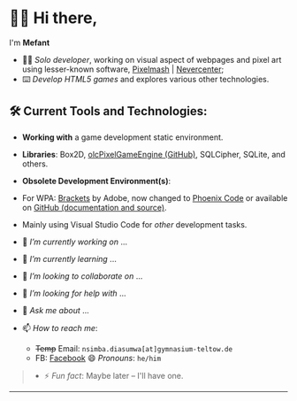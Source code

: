 # 👋🏿 Hi there,
I'm **Mefant**

* 👦🏿 *Solo developer*, working on visual aspect of webpages and pixel art using lesser-known software, [Pixelmash](https://nevercenter.com/pixelmash/ "Pixelmash by Nevercenter") | [Nevercenter](https://nevercenter.com/ "Nevercenter");
* ⌨️ *Develop HTML5 games* and explores various other technologies.

## 🛠️ Current Tools and Technologies:
  * **Working with** a game development static environment.
  * **Libraries**: Box2D, [olcPixelGameEngine (GitHub)](https://github.com/OneLoneCoder/olcPixelGameEngine), SQLCipher, SQLite, and others.
  * **Obsolete Development Environment(s)**: 
  * For WPA: [Brackets](https://brackets.io/ "Brackets is maintained by the brackets.io community") by Adobe, now changed to [Phoenix Code](https://phcode.io/ "Phoenix is a modern open-source and free software code editor") or available on [GitHub (documentation and source)](https://github.com/phcode-dev/phoenix/).
  * Mainly using Visual Studio Code for *other* development tasks.

* 🔭 _I’m currently working on_ ...
* 🌱 _I’m currently learning_ ...
* 👯 _I’m looking to collaborate on_ ...
* 🤔 _I’m looking for help with_ ...
* 💬 _Ask me about_ ...
* 📫 _How to reach me_:
  * ~~Temp~~ Email: `nsimba.diasumwa[at]gymnasium-teltow.de`
  * FB: [Facebook](https://www.facebook.com/dieter.bodof "My Facebook Profile")
😄 *Pronouns*:
  `he/him`
> * ⚡ _Fun fact_: Maybe later – I'll have one.

* * *
<!--TODO: Add more **stuff** but not necessarily update sections regularly-->
